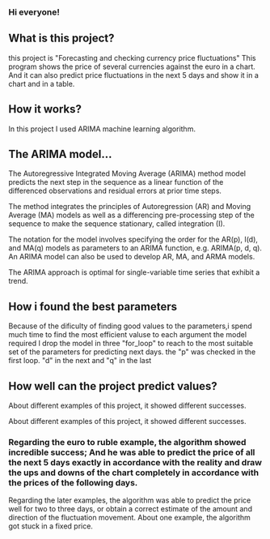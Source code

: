 ### Hi everyone!
## What is this project?
this project is "Forecasting and checking currency price fluctuations"
This program shows the price of several currencies against the euro in a chart.
And it can also predict price fluctuations in the next 5 days and show it in a chart and in a table.
## How it works?
In this project I used ARIMA machine learning algorithm.
## The ARIMA model...
The Autoregressive Integrated Moving Average (ARIMA) method model predicts the next step in the sequence as a linear function of the differenced observations and residual errors at prior time steps.

The method integrates the principles of Autoregression (AR) and Moving Average (MA) models as well as a differencing pre-processing step of the sequence to make the sequence stationary, called integration (I).

The notation for the model involves specifying the order for the AR(p), I(d), and MA(q) models as parameters to an ARIMA function, e.g. ARIMA(p, d, q). An ARIMA model can also be used to develop AR, MA, and ARMA models.

The ARIMA approach is optimal for single-variable time series that exhibit a trend.

## How i found the best parameters
Because of the dificulty of finding good values to the parameters,i spend much time to find the most efficient valuse to each argument the model required
I drop the model in three "for_loop" to reach to the most suitable set of the parameters for predicting next days.
the "p" was checked in the first loop. "d" in the next and "q" in the last

## How well can the project predict values?

About different examples of this project, it showed different successes.

About different examples of this project, it showed different successes.
### Regarding the euro to ruble example, the algorithm showed incredible success; And he was able to predict the price of all the next 5 days exactly in accordance with the reality and draw the ups and downs of the chart completely in accordance with the prices of the following days.
Regarding the later examples, the algorithm was able to predict the price well for two to three days, or obtain a correct estimate of the amount and direction of the fluctuation movement.
About one example, the algorithm got stuck in a fixed price.
